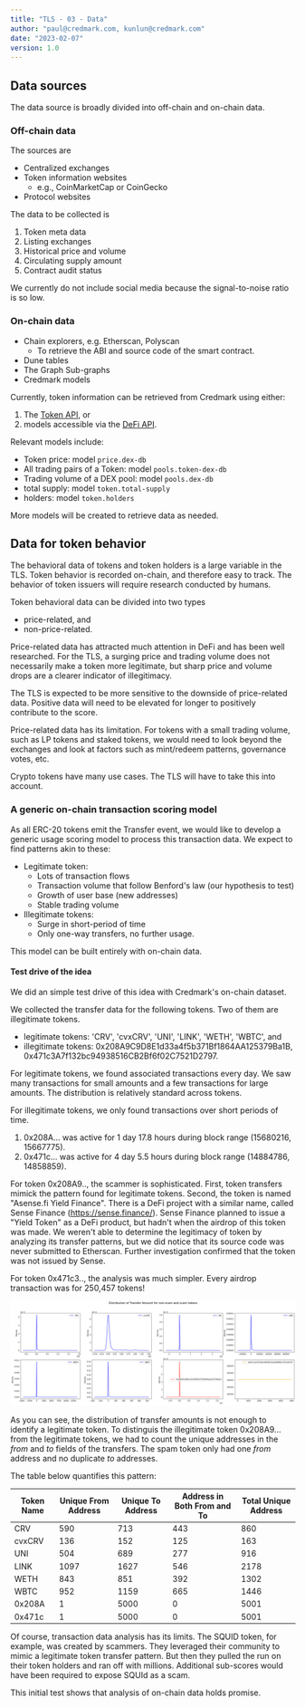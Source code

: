 ```yaml
---
title: "TLS - 03 - Data"
author: "paul@credmark.com, kunlun@credmark.com"
date: "2023-02-07"
version: 1.0
---
```


## Data sources

The data source is broadly divided into off-chain and on-chain data.

### Off-chain data

The sources are

- Centralized exchanges
- Token information websites
    + e.g., CoinMarketCap or CoinGecko
- Protocol websites

The data to be collected is

1. Token meta data
2. Listing exchanges
3. Historical price and volume
4. Circulating supply amount
5. Contract audit status

We currently do not include social media because the signal-to-noise ratio is so low.

### On-chain data

- Chain explorers, e.g. Etherscan, Polyscan
    + To retrieve the ABI and source code of the smart contract.
- Dune tables
- The Graph Sub-graphs
- Credmark models

Currently, token information can be retrieved from Credmark using either:

1. The [Token API](https://gateway.credmark.com/api/#/Token%20API), or
2. models accessible via the [DeFi API](https://gateway.credmark.com/api/#/DeFi%20API).

Relevant models include:

- Token price: model `price.dex-db`
- All trading pairs of a Token: model `pools.token-dex-db`
- Trading volume of a DEX pool: model `pools.dex-db`
- total supply: model `token.total-supply`
- holders: model `token.holders`

More models will be created to retrieve data as needed.

## Data for token behavior

The behavioral data of tokens and token holders is a large variable in the TLS. Token behavior is recorded on-chain, and therefore easy to track. The behavior of token issuers will require research conducted by humans.

Token behavioral data can be divided into two types

- price-related, and 
- non-price-related.

Price-related data has attracted much attention in DeFi and has been well researched. For the TLS, a surging price and trading volume does not necessarily make a token more legitimate, but sharp price and volume drops are a clearer indicator of illegitimacy.

The TLS is expected to be more sensitive to the downside of price-related data. Positive data will need to be elevated for longer to positively contribute to the score.

Price-related data has its limitation. For tokens with a small trading volume, such as LP tokens and staked tokens, we would need to look beyond the exchanges and look at factors such as mint/redeem patterns, governance votes, etc.

Crypto tokens have many use cases. The TLS will have to take this into account.

### A generic on-chain transaction scoring model

As all ERC-20 tokens emit the Transfer event, we would like to develop a generic usage scoring model to process this transaction data. We expect to find patterns akin to these:

- Legitimate token:
    + Lots of transaction flows
    + Transaction volume that follow Benford's law (our hypothesis to test)
    + Growth of user base (new addresses)
    + Stable trading volume
- Illegitimate tokens:
    + Surge in short-period of time
    + Only one-way transfers, no further usage.

This model can be built entirely with on-chain data.

#### Test drive of the idea

We did an simple test drive of this idea with Credmark's on-chain dataset.

We collected the transfer data for the following tokens. Two of them are illegitimate tokens.

- legitimate tokens: 'CRV', 'cvxCRV', 'UNI', 'LINK', 'WETH', 'WBTC', and
- illegitimate tokens: 0x208A9C9D8E1d33a4f5b371Bf1864AA125379Ba1B, 0x471c3A7f132bc94938516CB2Bf6f02C7521D2797.

For legitimate tokens, we found associated transactions every day. We saw many transactions for small amounts and a few transactions for large amounts. The distribution is relatively standard across tokens.

For illegitimate tokens, we only found transactions over short periods of time.

1. 0x208A... was active for 1 day 17.8 hours during block range (15680216, 15667775).
2. 0x471c... was active for 4 day 5.5 hours during block range (14884786, 14858859).

For token 0x208A9.., the scammer is sophisticated. First, token transfers mimick the pattern found for legitimate tokens. Second, the token is named  "Asense.fi Yield Finance". There is a DeFi project with a similar name, called Sense Finance (https://sense.finance/). Sense Finance planned to issue a "Yield Token" as a DeFi product, but hadn't when the airdrop of this token was made. We weren't able to determine the legitimacy of token by analyzing its transfer patterns, but we did notice that its source code was never submitted to Etherscan. Further investigation confirmed that the token was not issued by Sense.

For token 0x471c3.., the analysis was much simpler. Every airdrop transaction was for 250,457 tokens!

![](distribution-token-transfer.png)

As you can see, the distribution of transfer amounts is not enough to identify a legitimate token. To distinguis the illegitimate token 0x208A9... from the legitimate tokens, we had to count the unique addresses in the _from_ and _to_ fields of the transfers. The spam token only had one _from_ address and no duplicate _to_ addresses. 

The table below quantifies this pattern:

| Token Name | Unique From Address | Unique To Address | Address in Both From and To | Total Unique Address |
|------------|---------------------|-------------------|-----------------------------|----------------------|
| CRV        | 590                 | 713               | 443                         | 860                  |
| cvxCRV     | 136                 | 152               | 125                         | 163                  |
| UNI        | 504                 | 689               | 277                         | 916                  |
| LINK       | 1097                | 1627              | 546                         | 2178                 |
| WETH       | 843                 | 851               | 392                         | 1302                 |
| WBTC       | 952                 | 1159              | 665                         | 1446                 |
| 0x208A     | 1                   | 5000              | 0                           | 5001                 |
| 0x471c     | 1                   | 5000              | 0                           | 5001                 |

Of course, transaction data analysis has its limits. The SQUID token, for example, was created by scammers. They leveraged their community to mimic a legitimate token transfer pattern. But then they pulled the run on their token holders and ran off with millions. Additional sub-scores would have been required to expose SQUId as a scam.

This initial test shows that analysis of on-chain data holds promise. 
